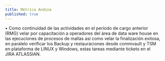 ```yaml
---
title: Métrica Andina
published: true
---
```

• Como continuidad de las actividades en el período de cargo anterior (RMG) velar por capacitación a operadores del área de data ware house en las ejecuciones de procesos de mallas asi como velar la finalización exitosa, en paralelo verificar los Backup y restauraciones desde commvault y TSM en plataforma de LINUX y Windows, estas tareas mediante tickets en el JIRA ATLASSIAN.